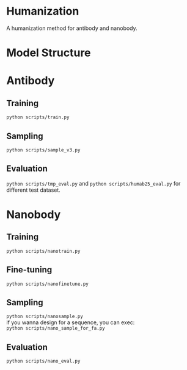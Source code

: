 # Humanization
A humanization method for antibody and nanobody.


# Model Structure


# Antibody 
## Training
`python scripts/train.py`
## Sampling
`python scripts/sample_v3.py`
## Evaluation
`python scripts/tmp_eval.py`
and
`python scripts/humab25_eval.py`
for different test dataset.

# Nanobody
## Training
`python scripts/nanotrain.py`
## Fine-tuning
`python scripts/nanofinetune.py`
## Sampling
`python scripts/nanosample.py`  
if you wanna design for a sequence, you can exec:  
`python scripts/nano_sample_for_fa.py`
## Evaluation
`python scripts/nano_eval.py`
